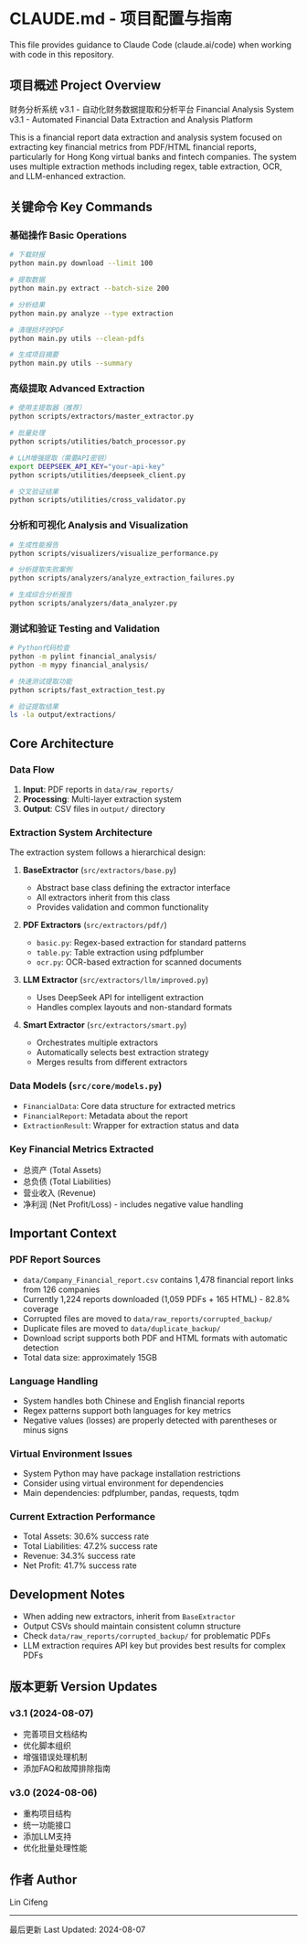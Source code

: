 # CLAUDE.md - 项目配置与指南

This file provides guidance to Claude Code (claude.ai/code) when working with code in this repository.

## 项目概述 Project Overview

财务分析系统 v3.1 - 自动化财务数据提取和分析平台
Financial Analysis System v3.1 - Automated Financial Data Extraction and Analysis Platform

This is a financial report data extraction and analysis system focused on extracting key financial metrics from PDF/HTML financial reports, particularly for Hong Kong virtual banks and fintech companies. The system uses multiple extraction methods including regex, table extraction, OCR, and LLM-enhanced extraction.

## 关键命令 Key Commands

### 基础操作 Basic Operations

```bash
# 下载财报
python main.py download --limit 100

# 提取数据
python main.py extract --batch-size 200

# 分析结果
python main.py analyze --type extraction

# 清理损坏的PDF
python main.py utils --clean-pdfs

# 生成项目摘要
python main.py utils --summary
```

### 高级提取 Advanced Extraction

```bash
# 使用主提取器（推荐）
python scripts/extractors/master_extractor.py

# 批量处理
python scripts/utilities/batch_processor.py

# LLM增强提取（需要API密钥）
export DEEPSEEK_API_KEY="your-api-key"
python scripts/utilities/deepseek_client.py

# 交叉验证结果
python scripts/utilities/cross_validator.py
```

### 分析和可视化 Analysis and Visualization

```bash
# 生成性能报告
python scripts/visualizers/visualize_performance.py

# 分析提取失败案例
python scripts/analyzers/analyze_extraction_failures.py

# 生成综合分析报告
python scripts/analyzers/data_analyzer.py
```

### 测试和验证 Testing and Validation
```bash
# Python代码检查
python -m pylint financial_analysis/
python -m mypy financial_analysis/

# 快速测试提取功能
python scripts/fast_extraction_test.py

# 验证提取结果
ls -la output/extractions/
```

## Core Architecture

### Data Flow
1. **Input**: PDF reports in `data/raw_reports/`
2. **Processing**: Multi-layer extraction system
3. **Output**: CSV files in `output/` directory

### Extraction System Architecture

The extraction system follows a hierarchical design:

1. **BaseExtractor** (`src/extractors/base.py`)
   - Abstract base class defining the extractor interface
   - All extractors inherit from this class
   - Provides validation and common functionality

2. **PDF Extractors** (`src/extractors/pdf/`)
   - `basic.py`: Regex-based extraction for standard patterns
   - `table.py`: Table extraction using pdfplumber
   - `ocr.py`: OCR-based extraction for scanned documents

3. **LLM Extractor** (`src/extractors/llm/improved.py`)
   - Uses DeepSeek API for intelligent extraction
   - Handles complex layouts and non-standard formats

4. **Smart Extractor** (`src/extractors/smart.py`)
   - Orchestrates multiple extractors
   - Automatically selects best extraction strategy
   - Merges results from different extractors

### Data Models (`src/core/models.py`)
- `FinancialData`: Core data structure for extracted metrics
- `FinancialReport`: Metadata about the report
- `ExtractionResult`: Wrapper for extraction status and data

### Key Financial Metrics Extracted
- 总资产 (Total Assets)
- 总负债 (Total Liabilities)
- 营业收入 (Revenue)
- 净利润 (Net Profit/Loss) - includes negative value handling

## Important Context

### PDF Report Sources
- `data/Company_Financial_report.csv` contains 1,478 financial report links from 126 companies
- Currently 1,224 reports downloaded (1,059 PDFs + 165 HTML) - 82.8% coverage
- Corrupted files are moved to `data/raw_reports/corrupted_backup/`
- Duplicate files are moved to `data/duplicate_backup/`
- Download script supports both PDF and HTML formats with automatic detection
- Total data size: approximately 15GB

### Language Handling
- System handles both Chinese and English financial reports
- Regex patterns support both languages for key metrics
- Negative values (losses) are properly detected with parentheses or minus signs

### Virtual Environment Issues
- System Python may have package installation restrictions
- Consider using virtual environment for dependencies
- Main dependencies: pdfplumber, pandas, requests, tqdm

### Current Extraction Performance
- Total Assets: 30.6% success rate
- Total Liabilities: 47.2% success rate  
- Revenue: 34.3% success rate
- Net Profit: 41.7% success rate

## Development Notes

- When adding new extractors, inherit from `BaseExtractor`
- Output CSVs should maintain consistent column structure
- Check `data/raw_reports/corrupted_backup/` for problematic PDFs
- LLM extraction requires API key but provides best results for complex PDFs

## 版本更新 Version Updates

### v3.1 (2024-08-07)
- 完善项目文档结构
- 优化脚本组织
- 增强错误处理机制
- 添加FAQ和故障排除指南

### v3.0 (2024-08-06)
- 重构项目结构
- 统一功能接口
- 添加LLM支持
- 优化批量处理性能

## 作者 Author
Lin Cifeng

---
最后更新 Last Updated: 2024-08-07